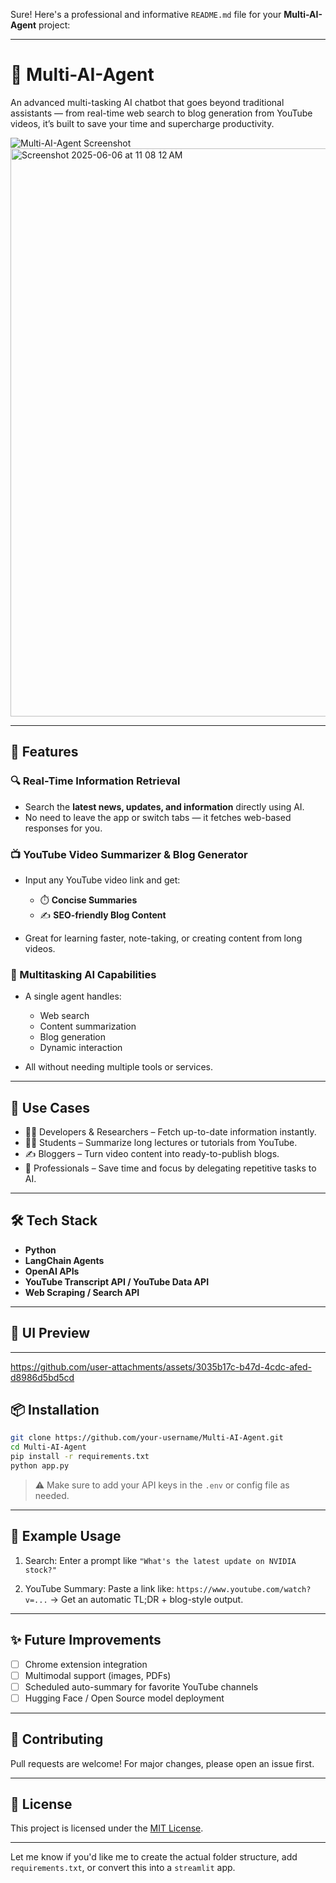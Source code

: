 

Sure! Here's a professional and informative `README.md` file for your **Multi-AI-Agent** project:

---

# 🧠 Multi-AI-Agent

An advanced multi-tasking AI chatbot that goes beyond traditional assistants — from real-time web search to blog generation from YouTube videos, it’s built to save your time and supercharge productivity.

![Multi-AI-Agent Screenshot](https://github.com/user-attachments/assets/38f62570-2423-4b23-95a6-311b3f4bc225)
<img width="1659" height="909" alt="Screenshot 2025-06-06 at 11 08 12 AM" src="https://github.com/user-attachments/assets/627ef858-4394-47b8-a858-307a8ebe7cc4" />




---

## 🚀 Features

### 🔍 Real-Time Information Retrieval

* Search the **latest news, updates, and information** directly using AI.
* No need to leave the app or switch tabs — it fetches web-based responses for you.

### 📺 YouTube Video Summarizer & Blog Generator

* Input any YouTube video link and get:

  * ⏱️ **Concise Summaries**
  * ✍️ **SEO-friendly Blog Content**
* Great for learning faster, note-taking, or creating content from long videos.

### 🤖 Multitasking AI Capabilities

* A single agent handles:

  * Web search
  * Content summarization
  * Blog generation
  * Dynamic interaction
* All without needing multiple tools or services.

---

## 🧩 Use Cases

* 🧑‍💻 Developers & Researchers – Fetch up-to-date information instantly.
* 🧑‍🏫 Students – Summarize long lectures or tutorials from YouTube.
* ✍️ Bloggers – Turn video content into ready-to-publish blogs.
* 🎯 Professionals – Save time and focus by delegating repetitive tasks to AI.

---

## 🛠️ Tech Stack

* **Python**
* **LangChain Agents**
* **OpenAI APIs**
* **YouTube Transcript API / YouTube Data API**
* **Web Scraping / Search API**

---

## 📸 UI Preview


---
https://github.com/user-attachments/assets/3035b17c-b47d-4cdc-afed-d8986d5bd5cd

## 📦 Installation

```bash
git clone https://github.com/your-username/Multi-AI-Agent.git
cd Multi-AI-Agent
pip install -r requirements.txt
python app.py
```

> ⚠️ Make sure to add your API keys in the `.env` or config file as needed.

---

## 🧪 Example Usage

1. Search:
   Enter a prompt like `"What's the latest update on NVIDIA stock?"`

2. YouTube Summary:
   Paste a link like: `https://www.youtube.com/watch?v=...`
   → Get an automatic TL;DR + blog-style output.

---

## ✨ Future Improvements

* [ ] Chrome extension integration
* [ ] Multimodal support (images, PDFs)
* [ ] Scheduled auto-summary for favorite YouTube channels
* [ ] Hugging Face / Open Source model deployment

---

## 🤝 Contributing

Pull requests are welcome! For major changes, please open an issue first.

---

## 📄 License

This project is licensed under the [MIT License](LICENSE).

---

Let me know if you'd like me to create the actual folder structure, add `requirements.txt`, or convert this into a `streamlit` app.

